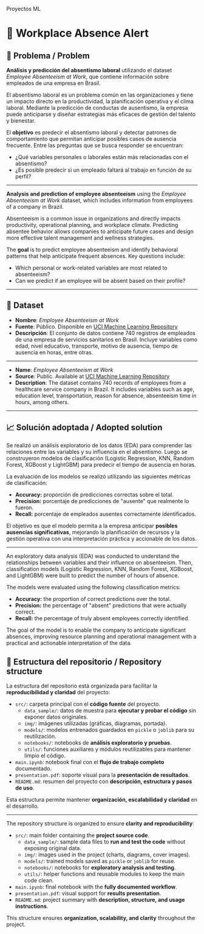Proyectos ML
#  🎯 Workplace Absence Alert 

## 📄 Problema / Problem

**Análisis y predicción del absentismo laboral** utilizando el dataset *Employee Absenteeism at Work*, que contiene información sobre empleados de una empresa en Brasil.

El absentismo laboral es un problema común en las organizaciones y tiene un impacto directo en la productividad, la planificación operativa y el clima laboral. Mediante la predicción de conductas de ausentismo, la empresa puede anticiparse y diseñar estrategias más eficaces de gestión del talento y bienestar.

El **objetivo** es predecir el absentismo laboral y detectar patrones de comportamiento que permitan anticipar posibles casos de ausencia frecuente. Entre las preguntas que se busca responder se encuentran:  
- ¿Qué variables personales o laborales están más relacionadas con el absentismo?
- ¿Es posible predecir si un empleado faltará al trabajo en función de su perfil?

---

**Analysis and prediction of employee absenteeism** using the *Employee Absenteeism at Work* dataset, which includes information from employees of a company in Brazil.

Absenteeism is a common issue in organizations and directly impacts productivity, operational planning, and workplace climate. Predicting absentee behavior allows companies to anticipate future cases and design more effective talent management and wellness strategies.

The **goal** is to predict employee absenteeism and identify behavioral patterns that help anticipate frequent absences. Key questions include:  
- Which personal or work-related variables are most related to absenteeism?  
- Can we predict if an employee will be absent based on their profile?

---

## 🔎 Dataset

- **Nombre**: *Employee Absenteeism at Work*
- **Fuente**: Público. Disponible en [UCI Machine Learning Repository](https://archive.ics.uci.edu/dataset/445/absenteeism+at+work)
- **Descripción**: El conjunto de datos contiene 740 registros de empleados de una empresa de servicios sanitarios en Brasil. Incluye variables como edad, nivel educativo, transporte, motivo de ausencia, tiempo de ausencia en horas, entre otras.
---
- **Name**: *Employee Absenteeism at Work*
- **Source**: Public. Available at [UCI Machine Learning Repository](https://archive.ics.uci.edu/dataset/445/absenteeism+at+work)
- **Description**: The dataset contains 740 records of employees from a healthcare service company in Brazil. It includes variables such as age, education level, transportation, reason for absence, absenteeism time in hours, among others.

---

## 📈 Solución adoptada / Adopted solution

Se realizó un análisis exploratorio de los datos (EDA) para comprender las relaciones entre las variables y su influencia en el absentismo. Luego se construyeron modelos de clasificación (Logistic Regression, KNN, Random Forest, XGBoost y LightGBM) para predecir el tiempo de ausencia en horas.

La evaluación de los modelos se realizó utilizando las siguientes métricas de clasificación:

- **Accuracy:** proporción de predicciones correctas sobre el total.
- **Precision:** porcentaje de predicciones de "ausente" que realmente lo fueron.
- **Recall:** porcentaje de empleados ausentes correctamente identificados.


El objetivo es que el modelo permita a la empresa anticipar **posibles ausencias significativas**, mejorando la planificación de recursos y la gestión operativa con una interpretación práctica y accionable de los datos.

---

An exploratory data analysis (EDA) was conducted to understand the relationships between variables and their influence on absenteeism. Then, classification models (Logistic Regression, KNN, Random Forest, XGBoost, and LightGBM) were built to predict the number of hours of absence.

The models were evaluated using the following classification metrics:

- **Accuracy:** the proportion of correct predictions over the total.
- **Precision:** the percentage of "absent" predictions that were actually correct.
- **Recall:** the percentage of truly absent employees correctly identified.

The goal of the model is to enable the company to anticipate significant absences, improving resource planning and operational management with a practical and actionable interpretation of the data.

## 📁 Estructura del repositorio / Repository structure
La estructura del repositorio está organizada para facilitar la **reproducibilidad y claridad** del proyecto:

- `src/`: carpeta principal con el **código fuente** del proyecto.
    - `data_sample/`: datos de muestra para **ejecutar y probar el código** sin exponer datos originales.
    - `img/`: imágenes utilizadas (gráficas, diagramas, portada).
    - `models/`: modelos entrenados guardados en `pickle` o `joblib` para su reutilización.
    - `notebooks/`: notebooks de **análisis exploratorio y pruebas**.
    - `utils/`: funciones auxiliares y módulos reutilizables para mantener limpio el código.
- `main.ipynb`: notebook final con el **flujo de trabajo completo** documentado.
- `presentation.pdf`: soporte visual para la **presentación de resultados**.
- `README.md`: resumen del proyecto con **descripción, estructura y pasos de uso**.

Esta estructura permite mantener **organización, escalabilidad y claridad** en el desarrollo.

---

The repository structure is organized to ensure **clarity and reproducibility**:

- `src/`: main folder containing the **project source code**.
    - `data_sample/`: sample data files to **run and test the code** without exposing original data.
    - `img/`: images used in the project (charts, diagrams, cover images).
    - `models/`: trained models saved as `pickle` or `joblib` for reuse.
    - `notebooks/`: notebooks for **exploratory analysis and testing**.
    - `utils/`: helper functions and reusable modules to keep the main code clean.
- `main.ipynb`: final notebook with the **fully documented workflow**.
- `presentation.pdf`: visual support for **results presentation**.
- `README.md`: project summary with **description, structure, and usage instructions**.

This structure ensures **organization, scalability, and clarity** throughout the project.
